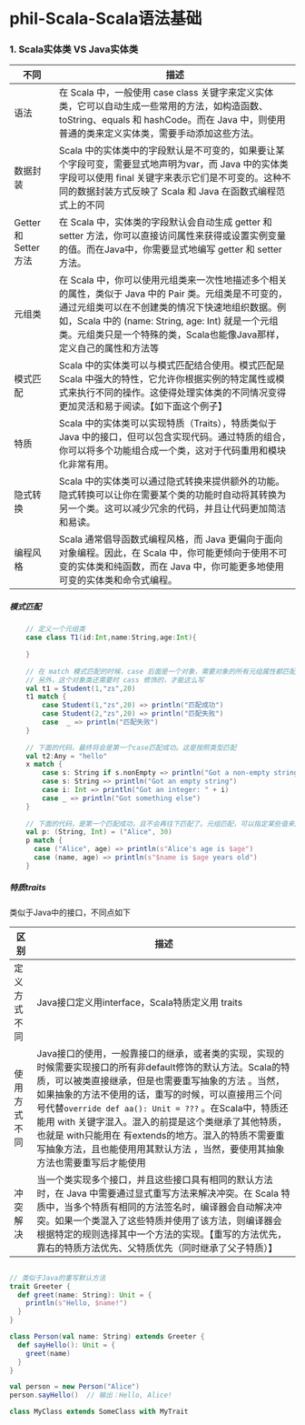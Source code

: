 # phil-Scala-Scala语法基础

### 1. Scala实体类 VS Java实体类

| 不同                 | 描述                                                                                                                                                                       |
|--------------------|--------------------------------------------------------------------------------------------------------------------------------------------------------------------------|
| 语法                 | 在 Scala 中，一般使用 case class 关键字来定义实体类，它可以自动生成一些常用的方法，如构造函数、toString、equals 和 hashCode。而在 Java 中，则使用普通的类来定义实体类，需要手动添加这些方法。                                                  |
| 数据封装               | Scala 中的实体类中的字段默认是不可变的，如果要让某个字段可变，需要显式地声明为var，而 Java 中的实体类字段可以使用 final 关键字来表示它们是不可变的。这种不同的数据封装方式反映了 Scala 和 Java 在函数式编程范式上的不同                                            |
| Getter 和 Setter 方法 | 在 Scala 中，实体类的字段默认会自动生成 getter 和 setter 方法，你可以直接访问属性来获得或设置实例变量的值。而在Java中，你需要显式地编写 getter 和 setter 方法。                                                                    |
| 元组类                | 在 Scala 中，你可以使用元组类来一次性地描述多个相关的属性，类似于 Java 中的 Pair 类。元组类是不可变的，通过元组类可以在不创建类的情况下快速地组织数据。例如，Scala 中的 (name: String, age: Int) 就是一个元组类。元组类只是一个特殊的类，Scala也能像Java那样，定义自己的属性和方法等 |
| 模式匹配               | Scala 中的实体类可以与模式匹配结合使用。模式匹配是 Scala 中强大的特性，它允许你根据实例的特定属性或模式来执行不同的操作。这使得处理实体类的不同情况变得更加灵活和易于阅读。【如下面这个例子】                                                                    |
| 特质                 | Scala 中的实体类可以实现特质（Traits），特质类似于 Java 中的接口，但可以包含实现代码。通过特质的组合，你可以将多个功能组合成一个类，这对于代码重用和模块化非常有用。                                                                              |
| 隐式转换               | Scala 中的实体类可以通过隐式转换来提供额外的功能。隐式转换可以让你在需要某个类的功能时自动将其转换为另一个类。这可以减少冗余的代码，并且让代码更加简洁和易读。                                                                                       |
| 编程风格               | Scala 通常倡导函数式编程风格，而 Java 更偏向于面向对象编程。因此，在 Scala 中，你可能更倾向于使用不可变的实体类和纯函数，而在 Java 中，你可能更多地使用可变的实体类和命令式编程。                                                                    |

##### 模式匹配

```Scala
    // 定义一个元组类
    case class T1(id:Int,name:String,age:Int){
   
    }
   
    // 在 match 模式匹配的时候，case 后面是一个对象，需要对象的所有元组属性都匹配上，才能匹配成功，否则匹配失败。
    // 另外，这个对象类还需要时 cass 修饰的，才能这么写
    val t1 = Student(1,"zs",20)
    t1 match {
        case Student(1,"zs",20) => println("匹配成功")
        case Student(2,"zs",20) => println("匹配失败")
        case  _ => println("匹配失败")
    }
  
    // 下面的代码，最终将会是第一个case匹配成功。这是按照类型匹配
    val t2:Any = "hello"
    x match {
        case s: String if s.nonEmpty => println("Got a non-empty string: " + s)
        case s: String => println("Got an empty string")
        case i: Int => println("Got an integer: " + i)
        case _ => println("Got something else")
    }
  
    // 下面的代码，是第一个匹配成功，且不会再往下匹配了。元组匹配，可以指定某些值来匹配，这里的最后一个case，相当于Java的Switch的else。保底的
    val p: (String, Int) = ("Alice", 30)
    p match {
      case ("Alice", age) => println(s"Alice's age is $age")
      case (name, age) => println(s"$name is $age years old")
    }

```

##### 特质traits

类似于Java中的接口，不同点如下

| 区别     | 描述                                                                                                                                                                                                                                                                             |
|--------|--------------------------------------------------------------------------------------------------------------------------------------------------------------------------------------------------------------------------------------------------------------------------------|
| 定义方式不同 | Java接口定义用interface，Scala特质定义用 traits                                                                                                                                                                                                                                           |
| 使用方式不同 | Java接口的使用，一般靠接口的继承，或者类的实现，实现的时候需要实现接口的所有非default修饰的默认方法。Scala的特质，可以被类直接继承，但是也需要重写抽象的方法 。当然，如果抽象的方法不使用的话，重写的时候，可以直接用三个问号代替`override def aa(): Unit = ???` 。在Scala中，特质还能用 with 关键字混入。混入的前提是这个类继承了其他特质，也就是 with只能用在 有extends的地方。混入的特质不需要重写抽象方法，且也能使用用其默认方法 ，当然，要使用其抽象方法也需要重写后才能使用 |
| 冲突解决   | 当一个类实现多个接口，并且这些接口具有相同的默认方法时，在 Java 中需要通过显式重写方法来解决冲突。在 Scala 特质中，当多个特质有相同的方法签名时，编译器会自动解决冲突。如果一个类混入了这些特质并使用了该方法，则编译器会根据特定的规则选择其中一个方法的实现。【重写的方法优先，靠右的特质方法优先、父特质优先（同时继承了父子特质）】                                                                                                     |

```Scala

// 类似于Java的重写默认方法
trait Greeter {
  def greet(name: String): Unit = {
    println(s"Hello, $name!")
  }
}

class Person(val name: String) extends Greeter {
  def sayHello(): Unit = {
    greet(name)
  }
}

val person = new Person("Alice")
person.sayHello()  // 输出：Hello, Alice!

class MyClass extends SomeClass with MyTrait

```